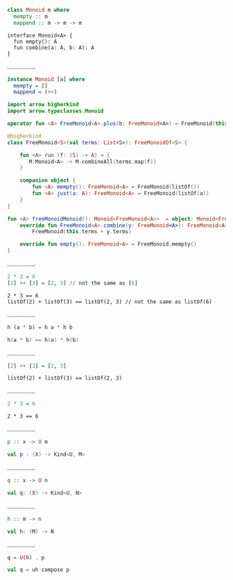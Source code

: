 ```Haskell
class Monoid m where
  mempty :: m
  mappend :: m -> m -> m
```
```kotlin:ank:silent
interface Monoid<A> {
  fun empty(): A
  fun combine(a: A, b: A): A
}
```
................
```Haskell
instance Monoid [a] where
  mempty = []
  mappend = (++)
```
```kotlin
import arrow.higherkind
import arrow.typeclasses.Monoid

operator fun <A> FreeMonoid<A>.plus(b: FreeMonoid<A>) = FreeMonoid(this.terms + b.terms)

@higherkind
class FreeMonoid<S>(val terms: List<S>): FreeMonoidOf<S> {

    fun <A> run (f: (S) -> A) = {
       M:Monoid<A> -> M.combineAll(terms.map(f))
    }

    companion object {
        fun <A> mempty(): FreeMonoid<A> = FreeMonoid(listOf())
        fun <A> just(a: A): FreeMonoid<A> = FreeMonoid(listOf(a))
    }
}

fun <A> freeMonoidMonoid(): Monoid<FreeMonoid<A>>  = object: Monoid<FreeMonoid<A>> {
    override fun FreeMonoid<A>.combine(y: FreeMonoid<A>): FreeMonoid<A> =
        FreeMonoid(this.terms + y.terms)

    override fun empty(): FreeMonoid<A> = FreeMonoid.mempty()
}
```
................
```Haskell
2 * 3 = 6
[2] ++ [3] = [2, 3] // not the same as [6]
```
```kotlin:ank:silent
2 * 3 == 6
listOf(2) + listOf(3) == listOf(2, 3) // not the same as listOf(6)
```

................
```Haskell
h (a * b) = h a * h b
```
```kotlin
h(a * b) == h(a) * h(b)
```

................
```Haskell
[2] ++ [3] = [2, 3]
```
```kotlin:ank:silent
listOf(2) + listOf(3) == listOf(2, 3)
```

................
```Haskell
2 * 3 = 6
```
```kotlin:ank:silent
2 * 3 == 6
```
................
```Haskell
p :: x -> U m
```
```kotlin
val p : (X) -> Kind<U, M>
```

................
```Haskell
q :: x -> U n
```
```kotlin
val q: (X) -> Kind<U, N>
```

................
```Haskell
h :: m -> n
```
```kotlin
val h: (M) -> N
```

................
```Haskell
q = U(h) . p
```
```kotlin
val q = uh compose p
```
